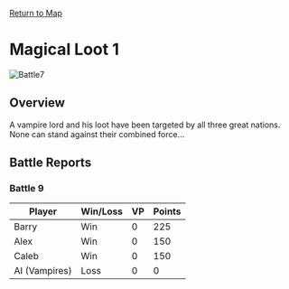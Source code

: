 [Return to Map](https://barry4356.pythonanywhere.com/aof_interactive_map?showBattles=on)

# Magical Loot 1
![Battle7](../static/images/Battlefield9Peasants.jpg "Battle7")
## Overview
A vampire lord and his loot have been targeted by all three great nations. None can stand against their combined force...
## Battle Reports
### Battle 9
| Player | Win/Loss | VP | Points |
| --- | --- | --- | --- |
| Barry | Win | 0 | 225 | 
| Alex | Win | 0 | 150 | 
| Caleb | Win | 0 | 150 | 
| AI (Vampires) | Loss | 0 | 0 | 
